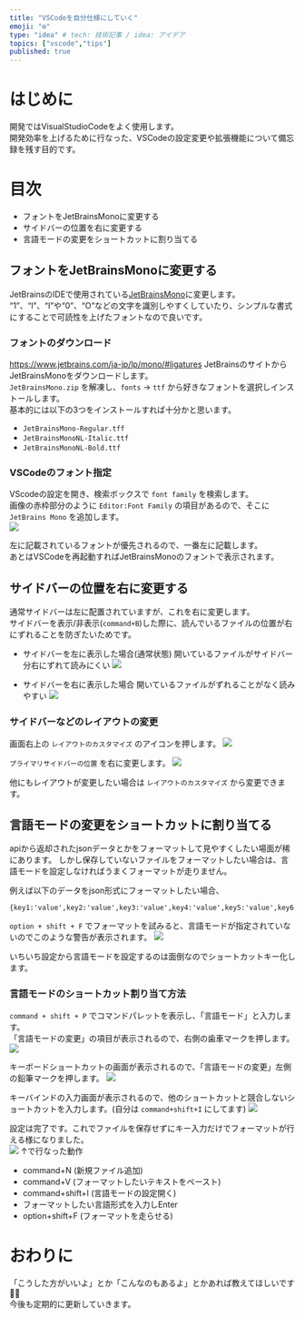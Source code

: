 ```yaml
---
title: "VSCodeを自分仕様にしていく"
emoji: "⚙️"
type: "idea" # tech: 技術記事 / idea: アイデア
topics: ["vscode","tips"]
published: true
---
```


# はじめに
開発ではVisualStudioCodeをよく使用します。  
開発効率を上げるために行なった、VSCodeの設定変更や拡張機能について備忘録を残す目的です。  

# 目次
* フォントをJetBrainsMonoに変更する
* サイドバーの位置を右に変更する
* 言語モードの変更をショートカットに割り当てる

## フォントをJetBrainsMonoに変更する
JetBrainsのIDEで使用されている[JetBrainsMono](https://www.jetbrains.com/ja-jp/lp/mono/)に変更します。  
“1”、“l”、“I”や“0”、“O”などの文字を識別しやすくしていたり、シンプルな書式にすることで可読性を上げたフォントなので良いです。  

### フォントのダウンロード
https://www.jetbrains.com/ja-jp/lp/mono/#ligatures
JetBrainsのサイトからJetBrainsMonoをダウンロードします。  
`JetBrainsMono.zip` を解凍し、`fonts` -> `ttf` から好きなフォントを選択しインストールします。  
基本的には以下の3つをインストールすれば十分かと思います。

* `JetBrainsMono-Regular.tff`
* `JetBrainsMonoNL-Italic.ttf`
* `JetBrainsMonoNL-Bold.ttf`

### VSCodeのフォント指定
VScodeの設定を開き、検索ボックスで `font family` を検索します。  
画像の赤枠部分のように `Editor:Font Family` の項目があるので、そこに `JetBrains Mono` を追加します。  
![](https://storage.googleapis.com/zenn-user-upload/f19ab960621e-20220624.png)

左に記載されているフォントが優先されるので、一番左に記載します。  
あとはVSCodeを再起動すればJetBrainsMonoのフォントで表示されます。

## サイドバーの位置を右に変更する
通常サイドバーは左に配置されていますが、これを右に変更します。  
サイドバーを表示/非表示(`command+B`)した際に、読んでいるファイルの位置が右にずれることを防ぎたいためです。

* サイドバーを左に表示した場合(通常状態)
  開いているファイルがサイドバー分右にずれて読みにくい
![](https://storage.googleapis.com/zenn-user-upload/a6356dfa39f3-20220624.gif)

* サイドバーを右に表示した場合
  開いているファイルがずれることがなく読みやすい
![](https://storage.googleapis.com/zenn-user-upload/268f67929ffc-20220624.gif)

### サイドバーなどのレイアウトの変更
画面右上の `レイアウトのカスタマイズ` のアイコンを押します。
![](https://storage.googleapis.com/zenn-user-upload/851c9fc461a6-20220624.png)

`プライマリサイドバーの位置` を右に変更します。
![](https://storage.googleapis.com/zenn-user-upload/477e7e02673c-20220624.png)

他にもレイアウトが変更したい場合は `レイアウトのカスタマイズ` から変更できます。

## 言語モードの変更をショートカットに割り当てる
apiから返却されたjsonデータとかをフォーマットして見やすくしたい場面が稀にあります。
しかし保存していないファイルをフォーマットしたい場合は、言語モードを設定しなければうまくフォーマットが走りません。  

例えば以下のデータをjson形式にフォーマットしたい場合、
```
{key1:'value',key2:'value',key3:'value',key4:'value',key5:'value',key6:'value',key7:'value'}
```
`option + shift + F` でフォーマットを試みると、言語モードが指定されていないのでこのような警告が表示されます。
![](https://storage.googleapis.com/zenn-user-upload/5bc5bfd1bfe3-20220625.png)

いちいち設定から言語モードを設定するのは面倒なのでショートカットキー化します。

### 言語モードのショートカット割り当て方法
`command + shift + P` でコマンドパレットを表示し、「言語モード」と入力します。  
「言語モードの変更」の項目が表示されるので、右側の歯車マークを押します。  
![](https://storage.googleapis.com/zenn-user-upload/6dee3e03633d-20220625.png)

キーボードショートカットの画面が表示されるので、「言語モードの変更」左側の鉛筆マークを押します。
![](https://storage.googleapis.com/zenn-user-upload/08dcced21f5d-20220625.png)

キーバインドの入力画面が表示されるので、他のショートカットと競合しないショートカットを入力します。(自分は `command+shift+I` にしてます)
![](https://storage.googleapis.com/zenn-user-upload/0669b21cce11-20220625.png)

設定は完了です。これでファイルを保存せずにキー入力だけでフォーマットが行える様になりました。  
![](https://storage.googleapis.com/zenn-user-upload/cecf23858d54-20220625.gif)
↑で行なった動作
* command+N (新規ファイル追加)
* command+V (フォーマットしたいテキストをペースト)
* command+shift+I (言語モードの設定開く)
* フォーマットしたい言語形式を入力しEnter
* option+shift+F (フォーマットを走らせる)

# おわりに
「こうした方がいいよ」とか「こんなのもあるよ」とかあれば教えてほしいです🙇‍♂️  
今後も定期的に更新していきます。
